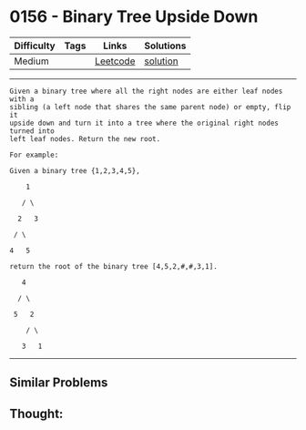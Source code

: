 # 0156 - Binary Tree Upside Down

Difficulty  | Tags | Links | Solutions
----------- | ---- | ----- | -----
Medium |  | [Leetcode](https://leetcode.com/problems/binary-tree-upside-down) | [solution](https://leetcode.com/problems/binary-tree-upside-down/solution/)


-----------

```
Given a binary tree where all the right nodes are either leaf nodes with a
sibling (a left node that shares the same parent node) or empty, flip it
upside down and turn it into a tree where the original right nodes turned into
left leaf nodes. Return the new root.

For example:

Given a binary tree {1,2,3,4,5},

    1

   / \

  2   3

 / \

4   5

return the root of the binary tree [4,5,2,#,#,3,1].

   4

  / \

 5   2

    / \

   3   1
```

-----------


## Similar Problems




## Thought:
